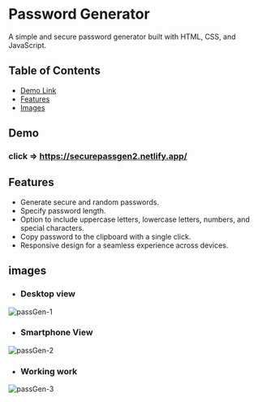 # Password Generator

A simple and secure password generator built with HTML, CSS, and JavaScript.

## Table of Contents

- [Demo Link](#demo)
- [Features](#features)
- [Images](#images)

## Demo

### click => https://securepassgen2.netlify.app/

## Features

- Generate secure and random passwords.
- Specify password length.
- Option to include uppercase letters, lowercase letters, numbers, and special characters.
- Copy password to the clipboard with a single click.
- Responsive design for a seamless experience across devices.


## images

- ### Desktop view 

![passGen-1](https://github.com/Shivam8369/SecurePassGen/assets/96806019/6afd8cca-7833-43b9-8433-b82c9eee67a1)

- ### Smartphone View
![passGen-2](https://github.com/Shivam8369/SecurePassGen/assets/96806019/c41c8d42-f51e-4c26-85da-5edd35c917dc)

- ### Working work

![passGen-3](https://github.com/Shivam8369/SecurePassGen/assets/96806019/6452805e-c5b8-43cd-a3a4-e7dc52bd499c)
